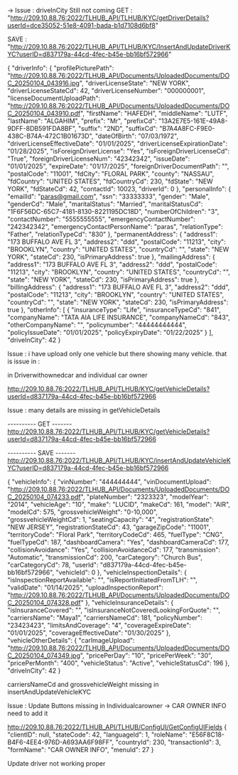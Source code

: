 <!-- 1111111111111 -->
-> Issue : driveInCity Still not coming
GET : "http://209.10.88.76:2022/TLHUB_API/TLHUB/KYC/getDriverDetails?userId=dce35052-51e8-4091-bada-b1d7108d6bf8"

SAVE : "http://209.10.88.76:2022/TLHUB_API/TLHUB/KYC/InsertAndUpdateDriverKYC?userID=d837179a-44cd-4fec-b45e-bb16bf572966"

{
    "driverInfo": {
        "profilePicturePath": "http://209.10.88.76:2022/TLHUB_API/Documents/UploadedDocuments/DOC_20250104_043916.jpg",
        "driverLicenseState": "NEW YORK",
        "driverLicenseStateCd": 42,
        "driverLicenseNumber": "000000001",
        "licenseDocumentUploadPath": "http://209.10.88.76:2022/TLHUB_API/Documents/UploadedDocuments/DOC_20250104_043910.pdf",
        "firstName": "HAFEDH",
        "middleName": "LUTF",
        "lastName": "ALGAHIM",
        "prefix": "Mr",
        "prefixCd": "13A2E7E5-161E-49A8-9DFF-8DB591FDA8BF",
        "suffix": "2ND",
        "suffixCd": "B7A4A8FC-F9E0-438C-B74A-472C1B01673D",
        "dateOfBirth": "07/03/1972",
        "driverLicenseEffectiveDate": "01/01/2025",
        "driverLicenseExpirationDate": "01/28/2025",
        "isForeignDriverLicense": "Yes",
        "isForeignDriverLicenseCd": "True",
        "foreignDriverLicenseNum": "42342342",
        "issueDate": "01/01/2025",
        "expireDate": "01/17/2025",
        "foreignDriverDocumentPath": "",
        "postalCode": "11001",
        "fdCity": "FLORAL PARK",
        "county": "NASSAU",
        "fdCountry": "UNITED STATES",
        "fdCountryCd": 230,
        "fdState": "NEW YORK",
        "fdStateCd": 42,
        "contactId": 10023,
        "driverId": 0
    },
    "personalInfo": {
        "emailId": "paras@gmail.com",
        "ssn": "33333333",
        "gender": "Male",
        "genderCd": "Male",
        "maritalStatus": "Married",
        "maritalStatusCd": "1F6F56DC-65C7-4181-8130-8221195DC18D",
        "numberOfChildren": "3",
        "contactNumber": "5555555555",
        "emergencyContactNumber": "242342342",
        "emergencyContactPersonName": "paras",
        "relationType": "Father",
        "relationTypeCd": "830"
    },
    "permanentAddress": {
        "address1": "173 BUFFALO AVE FL 3",
        "address2": "ddd",
        "postalCode": "11213",
        "city": "BROOKLYN",
        "country": "UNITED STATES",
        "countryCd": "",
        "state": "NEW YORK",
        "stateCd": 230,
        "isPrimaryAddress": true
    },
    "mailingAddress": {
        "address1": "173 BUFFALO AVE FL 3",
        "address2": "ddd",
        "postalCode": "11213",
        "city": "BROOKLYN",
        "country": "UNITED STATES",
        "countryCd": "",
        "state": "NEW YORK",
        "stateCd": 230,
        "isPrimaryAddress": true
    },
    "billingAddress": {
        "address1": "173 BUFFALO AVE FL 3",
        "address2": "ddd",
        "postalCode": "11213",
        "city": "BROOKLYN",
        "country": "UNITED STATES",
        "countryCd": "",
        "state": "NEW YORK",
        "stateCd": 230,
        "isPrimaryAddress": true
    },
    "otherInfo": [
        {
            "insuranceType": "Life",
            "insuranceTypeCd": "841",
            "companyName": "TATA AIA LIFE INSURANCE",
            "companyNameCd": "843",
            "otherCompanyName": "",
            "policynumber": "44444444444",
            "policyIssueDate": "01/01/2025",
            "policyExpiryDate": "01/22/2025"
        }
    ],
    "driveInCity": 42
}


<!-- 2222222222222 -->

Issue : i have upload only one vehicle but there showing many vehicle. that is issue in :

in Driverwithownedcar and individual car owner

http://209.10.88.76:2022/TLHUB_API/TLHUB/KYC/getVehicleDetails?userId=d837179a-44cd-4fec-b45e-bb16bf572966


<!-- 333333333333333333 -->

Issue : many details are missing in getVehicleDetails

---------- GET -------
http://209.10.88.76:2022/TLHUB_API/TLHUB/KYC/getVehicleDetails?userId=d837179a-44cd-4fec-b45e-bb16bf572966

---------- SAVE -------
http://209.10.88.76:2022/TLHUB_API/TLHUB/KYC/insertAndUpdateVehicleKYC?userID=d837179a-44cd-4fec-b45e-bb16bf572966

{
  "vehicleInfo": {
    "vinNumber": "444444444",
    "vinDocumentUpload": "http://209.10.88.76:2022/TLHUB_API/Documents/UploadedDocuments/DOC_20250104_074233.pdf",
    "plateNumber": "2323323",
    "modelYear": "2014",
    "vehicleAge": "10",
    "make": "LUCID",
    "makeCd": 161,
    "model": "AIR",
    "modelCd": 575,
    "grossvehicleWeight": "0-10,000",
    "grossvehicleWeightCd": 1,
    "seatingCapacity": "4",
    "registrationState": "NEW JERSEY",
    "registrationStateCd": 43,
    "garageZipCode": "11001",
    "territoryCode": "Floral Park",
    "territoryCodeCd": 465,
    "fuelType": "CNG",
    "fuelTypeCd": 187,
    "dashboardCamera": "Yes",
    "dashboardCameraCd": 177,
    "collisionAvoidance": "Yes",
    "collisionAvoidanceCd": 177,
    "transmission": "Automatic",
    "transmissionCd": 200,
    "carCategory": "Church Bus",
    "carCategoryCd": 78,
    "userId": "d837179a-44cd-4fec-b45e-bb16bf572966",
    "vehicleId": 0
  },
  "vehicleInspectionDetails": {
    "isInspectionReportAvailable": "",
    "isReportInitiatedFromTLH": "",
    "validDate": "01/14/2025",
    "uploadInspectionReport": "http://209.10.88.76:2022/TLHUB_API/Documents/UploadedDocuments/DOC_20250104_074328.pdf"
  },
  "vehicleInsuranceDetails": {
    "isInsuranceCovered": "",
    "isInsuranceNotCoveredLookingForQuote": "",
    "carriersName": "Maya1",
    "carriersNameCd": 181,
    "policyNumber": "23423423",
    "limitsAndCoverage": "4",
    "coverageExpireDate": "01/01/2025",
    "coverageEffectiveDate": "01/30/2025"
  },
  "vehicleOtherDetails": {
    "carImageUpload": "http://209.10.88.76:2022/TLHUB_API/Documents/UploadedDocuments/DOC_20250104_074349.jpg",
    "pricePerDay": "10",
    "pricePerWeek": "30",
    "pricePerMonth": "400",
    "vehicleStatus": "Active",
    "vehicleStatusCd": 196
  },
  "driveInCity": 42
}

<!-- 444444444444444444 -->
carriersNameCd and grossvehicleWeight missing in insertAndUpdateVehicleKYC

<!-- 555555555555555555 -->
Issue : Update Buttons missing in Individualcarowner -> CAR OWNER INFO
need to add it

http://209.10.88.76:2022/TLHUB_API/TLHUB/ConfigUI/GetConfigUIFields
{
    "clientID": null,
    "stateCode": 42,
    "languageId": 1,
    "roleName": "E56F8C18-B4F6-4EE4-976D-A693AA6F98FF",
    "countryId": 230,
    "transactionId": 3,
    "formName": "CAR OWNER INFO",
    "menuId": 27
}


<!-- 666666666666666 -->
Update driver not working proper
